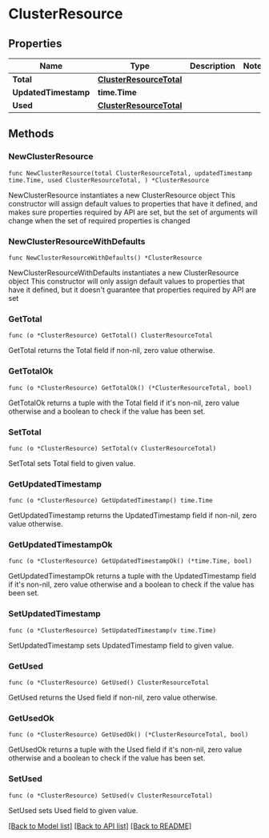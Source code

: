 # ClusterResource

## Properties

Name | Type | Description | Notes
------------ | ------------- | ------------- | -------------
**Total** | [**ClusterResourceTotal**](ClusterResource_total.md) |  | 
**UpdatedTimestamp** | **time.Time** |  | 
**Used** | [**ClusterResourceTotal**](ClusterResource_total.md) |  | 

## Methods

### NewClusterResource

`func NewClusterResource(total ClusterResourceTotal, updatedTimestamp time.Time, used ClusterResourceTotal, ) *ClusterResource`

NewClusterResource instantiates a new ClusterResource object
This constructor will assign default values to properties that have it defined,
and makes sure properties required by API are set, but the set of arguments
will change when the set of required properties is changed

### NewClusterResourceWithDefaults

`func NewClusterResourceWithDefaults() *ClusterResource`

NewClusterResourceWithDefaults instantiates a new ClusterResource object
This constructor will only assign default values to properties that have it defined,
but it doesn't guarantee that properties required by API are set

### GetTotal

`func (o *ClusterResource) GetTotal() ClusterResourceTotal`

GetTotal returns the Total field if non-nil, zero value otherwise.

### GetTotalOk

`func (o *ClusterResource) GetTotalOk() (*ClusterResourceTotal, bool)`

GetTotalOk returns a tuple with the Total field if it's non-nil, zero value otherwise
and a boolean to check if the value has been set.

### SetTotal

`func (o *ClusterResource) SetTotal(v ClusterResourceTotal)`

SetTotal sets Total field to given value.


### GetUpdatedTimestamp

`func (o *ClusterResource) GetUpdatedTimestamp() time.Time`

GetUpdatedTimestamp returns the UpdatedTimestamp field if non-nil, zero value otherwise.

### GetUpdatedTimestampOk

`func (o *ClusterResource) GetUpdatedTimestampOk() (*time.Time, bool)`

GetUpdatedTimestampOk returns a tuple with the UpdatedTimestamp field if it's non-nil, zero value otherwise
and a boolean to check if the value has been set.

### SetUpdatedTimestamp

`func (o *ClusterResource) SetUpdatedTimestamp(v time.Time)`

SetUpdatedTimestamp sets UpdatedTimestamp field to given value.


### GetUsed

`func (o *ClusterResource) GetUsed() ClusterResourceTotal`

GetUsed returns the Used field if non-nil, zero value otherwise.

### GetUsedOk

`func (o *ClusterResource) GetUsedOk() (*ClusterResourceTotal, bool)`

GetUsedOk returns a tuple with the Used field if it's non-nil, zero value otherwise
and a boolean to check if the value has been set.

### SetUsed

`func (o *ClusterResource) SetUsed(v ClusterResourceTotal)`

SetUsed sets Used field to given value.



[[Back to Model list]](../README.md#documentation-for-models) [[Back to API list]](../README.md#documentation-for-api-endpoints) [[Back to README]](../README.md)


